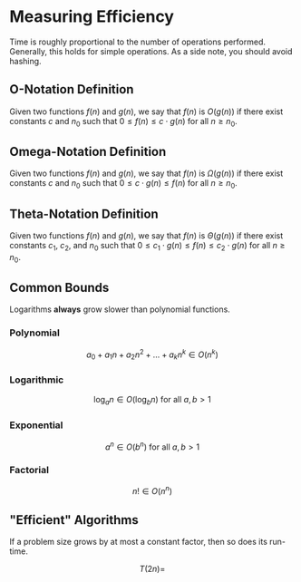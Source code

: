 # Measuring Efficiency

Time is roughly proportional to the number of operations performed. Generally, this holds for simple operations. As a side note, you should avoid hashing.

## O-Notation Definition

Given two functions $f(n)$ and $g(n)$, we say that $f(n)$ is $O(g(n))$ if there exist constants $c$ and $n_0$ such that $0 \leq f(n) \leq c \cdot g(n)$ for all $n \geq n_0$.

## Omega-Notation Definition

Given two functions $f(n)$ and $g(n)$, we say that $f(n)$ is $\Omega(g(n))$ if there exist constants $c$ and $n_0$ such that $0 \leq c \cdot g(n) \leq f(n)$ for all $n \geq n_0$.

## Theta-Notation Definition

Given two functions $f(n)$ and $g(n)$, we say that $f(n)$ is $\Theta(g(n))$ if there exist constants $c_1$, $c_2$, and $n_0$ such that $0 \leq c_1 \cdot g(n) \leq f(n) \leq c_2 \cdot g(n)$ for all $n \geq n_0$.

## Common Bounds

Logarithms **always** grow slower than polynomial functions.

### Polynomial 
$$
a_0 + a_1n + a_2n^2 + \ldots + a_kn^k \in O(n^k)
$$

### Logarithmic
$$
\log_a n \in O(\log_b n) \text{ for all } a, b > 1
$$

### Exponential
$$
a^n \in O(b^n) \text{ for all } a, b > 1
$$

### Factorial
$$
n! \in O(n^n)
$$

## "Efficient" Algorithms

If a problem size grows by at most a constant factor, then so does its run-time.

$$
T(2n) = 
$$
